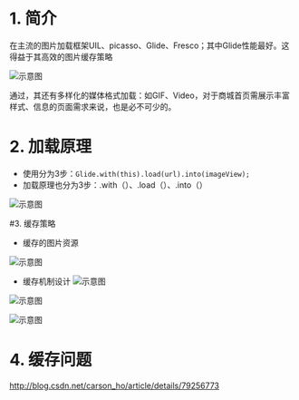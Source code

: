 # 1. 简介
在主流的图片加载框架UIL、picasso、Glide、Fresco；其中Glide性能最好。这得益于其高效的图片缓存策略

![示意图](http://upload-images.jianshu.io/upload_images/944365-005e933ce9106de5.png?imageMogr2/auto-orient/strip%7CimageView2/2/w/1240)

通过，其还有多样化的媒体格式加载：如GIF、Video，对于商城首页需展示丰富样式、信息的页面需求来说，也是必不可少的。

# 2. 加载原理
- 使用分为3步：`Glide.with(this).load(url).into(imageView);`
- 加载原理也分为3步：.with（）、.load（）、.into（）

![示意图](http://upload-images.jianshu.io/upload_images/944365-ba0a2d4178643155.png?imageMogr2/auto-orient/strip%7CimageView2/2/w/1240)

#3. 缓存策略

- 缓存的图片资源

![示意图](http://upload-images.jianshu.io/upload_images/944365-14ad7a8e8de7c4ec.png?imageMogr2/auto-orient/strip%7CimageView2/2/w/1240)

- 缓存机制设计
![示意图](http://upload-images.jianshu.io/upload_images/944365-c1a63398b7c352ee.png?imageMogr2/auto-orient/strip%7CimageView2/2/w/1240)

![示意图](http://upload-images.jianshu.io/upload_images/944365-536ef22a7989ac4a.png?imageMogr2/auto-orient/strip%7CimageView2/2/w/1240)

![示意图](http://upload-images.jianshu.io/upload_images/944365-02e1bbb94a52e978.png?imageMogr2/auto-orient/strip%7CimageView2/2/w/1240)

# 4. 缓存问题
http://blog.csdn.net/carson_ho/article/details/79256773